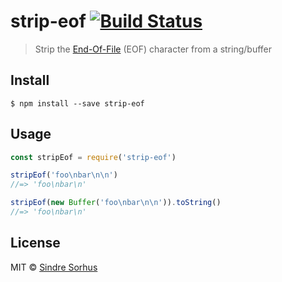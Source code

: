 # strip-eof [![Build Status](https://travis-ci.org/sindresorhus/strip-eof.svg?branch=master)](https://travis-ci.org/sindresorhus/strip-eof)

> Strip the [End-Of-File](https://en.wikipedia.org/wiki/End-of-file) (EOF) character from a string/buffer

## Install

```
$ npm install --save strip-eof
```

## Usage

```js
const stripEof = require('strip-eof')

stripEof('foo\nbar\n\n')
//=> 'foo\nbar\n'

stripEof(new Buffer('foo\nbar\n\n')).toString()
//=> 'foo\nbar\n'
```

## License

MIT © [Sindre Sorhus](http://sindresorhus.com)
